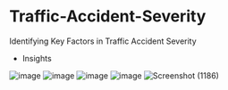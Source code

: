 # Traffic-Accident-Severity
Identifying Key Factors in Traffic Accident Severity


* Insights

![image](https://github.com/user-attachments/assets/41066a98-87a5-4dc0-a0a8-29144809db14)
![image](https://github.com/user-attachments/assets/83f027e2-2f18-473c-8379-5eab662578f6)
![image](https://github.com/user-attachments/assets/986a9932-eddb-4594-9ee6-6fcfd5b327ef)
![image](https://github.com/user-attachments/assets/ddbc38ea-88c1-412f-8c34-40affa2f5a5f)
![Screenshot (1186)](https://github.com/user-attachments/assets/6634511e-0af4-4b94-9b02-8144001ce1db)
